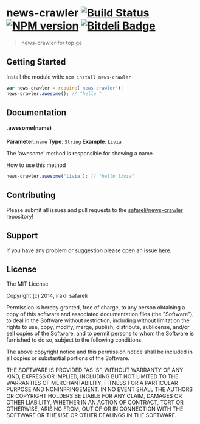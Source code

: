 # news-crawler [![Build Status](https://secure.travis-ci.org/safareli/news-crawler.png?branch=master)](http://travis-ci.org/safareli/news-crawler) [![NPM version](https://badge-me.herokuapp.com/api/npm/news-crawler.png)](http://badges.enytc.com/for/npm/news-crawler) [![Bitdeli Badge](https://d2weczhvl823v0.cloudfront.net/safareli/news-crawler/trend.png)](https://bitdeli.com/free "Bitdeli Badge")

> news-crawler for top.ge

## Getting Started
Install the module with: `npm install news-crawler`

```javascript
var news-crawler = require('news-crawler');
news-crawler.awesome(); // "hello "
```

## Documentation

#### .awesome(name)

**Parameter**: `name`
**Type**: `String`
**Example**: `Livia`

The 'awesome' method is responsible for showing a name.

How to use this method

```javascript
news-crawler.awesome('livia'); // "hello livia"
```

## Contributing

Please submit all issues and pull requests to the [safareli/news-crawler](http://github.com/safareli/news-crawler) repository!

## Support
If you have any problem or suggestion please open an issue [here](https://github.com/safareli/news-crawler/issues).

## License 

The MIT License

Copyright (c) 2014, irakli safareli

Permission is hereby granted, free of charge, to any person
obtaining a copy of this software and associated documentation
files (the "Software"), to deal in the Software without
restriction, including without limitation the rights to use,
copy, modify, merge, publish, distribute, sublicense, and/or sell
copies of the Software, and to permit persons to whom the
Software is furnished to do so, subject to the following
conditions:

The above copyright notice and this permission notice shall be
included in all copies or substantial portions of the Software.

THE SOFTWARE IS PROVIDED "AS IS", WITHOUT WARRANTY OF ANY KIND,
EXPRESS OR IMPLIED, INCLUDING BUT NOT LIMITED TO THE WARRANTIES
OF MERCHANTABILITY, FITNESS FOR A PARTICULAR PURPOSE AND
NONINFRINGEMENT. IN NO EVENT SHALL THE AUTHORS OR COPYRIGHT
HOLDERS BE LIABLE FOR ANY CLAIM, DAMAGES OR OTHER LIABILITY,
WHETHER IN AN ACTION OF CONTRACT, TORT OR OTHERWISE, ARISING
FROM, OUT OF OR IN CONNECTION WITH THE SOFTWARE OR THE USE OR
OTHER DEALINGS IN THE SOFTWARE.

